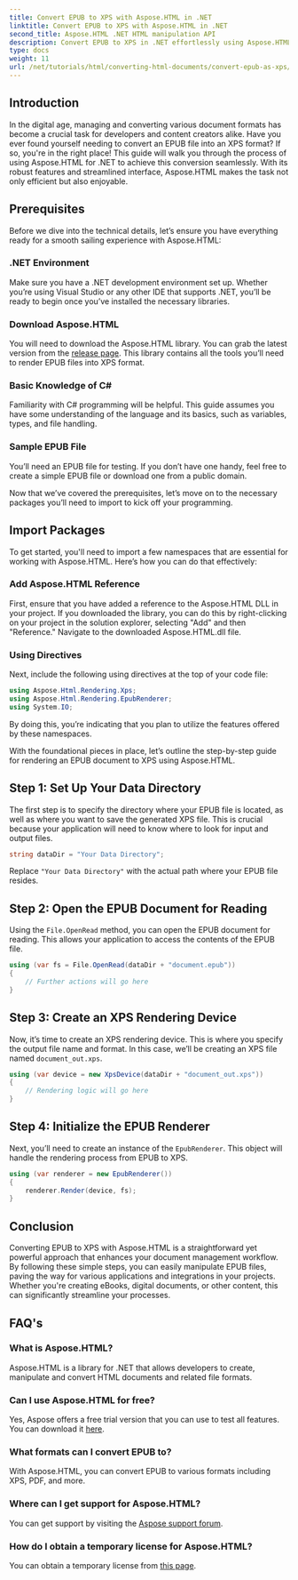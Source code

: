 ```yaml
---
title: Convert EPUB to XPS with Aspose.HTML in .NET
linktitle: Convert EPUB to XPS with Aspose.HTML in .NET
second_title: Aspose.HTML .NET HTML manipulation API
description: Convert EPUB to XPS in .NET effortlessly using Aspose.HTML. Follow our step-by-step guide for seamless document rendering. 
type: docs
weight: 11
url: /net/tutorials/html/converting-html-documents/convert-epub-as-xps/
---
```

## Introduction

In the digital age, managing and converting various document formats has become a crucial task for developers and content creators alike. Have you ever found yourself needing to convert an EPUB file into an XPS format? If so, you're in the right place! This guide will walk you through the process of using Aspose.HTML for .NET to achieve this conversion seamlessly. With its robust features and streamlined interface, Aspose.HTML makes the task not only efficient but also enjoyable.

## Prerequisites

Before we dive into the technical details, let’s ensure you have everything ready for a smooth sailing experience with Aspose.HTML:

### .NET Environment
Make sure you have a .NET development environment set up. Whether you’re using Visual Studio or any other IDE that supports .NET, you’ll be ready to begin once you’ve installed the necessary libraries.

### Download Aspose.HTML
You will need to download the Aspose.HTML library. You can grab the latest version from the [release page](https://releases.aspose.com/html/net/). This library contains all the tools you’ll need to render EPUB files into XPS format.

### Basic Knowledge of C#
Familiarity with C# programming will be helpful. This guide assumes you have some understanding of the language and its basics, such as variables, types, and file handling.

### Sample EPUB File
You’ll need an EPUB file for testing. If you don’t have one handy, feel free to create a simple EPUB file or download one from a public domain.

Now that we’ve covered the prerequisites, let’s move on to the necessary packages you’ll need to import to kick off your programming.

## Import Packages

To get started, you'll need to import a few namespaces that are essential for working with Aspose.HTML. Here’s how you can do that effectively:

### Add Aspose.HTML Reference
First, ensure that you have added a reference to the Aspose.HTML DLL in your project. If you downloaded the library, you can do this by right-clicking on your project in the solution explorer, selecting "Add" and then "Reference." Navigate to the downloaded Aspose.HTML.dll file.

### Using Directives
Next, include the following using directives at the top of your code file:

```csharp
using Aspose.Html.Rendering.Xps;
using Aspose.Html.Rendering.EpubRenderer;
using System.IO;
```

By doing this, you’re indicating that you plan to utilize the features offered by these namespaces.

With the foundational pieces in place, let’s outline the step-by-step guide for rendering an EPUB document to XPS using Aspose.HTML.

## Step 1: Set Up Your Data Directory

The first step is to specify the directory where your EPUB file is located, as well as where you want to save the generated XPS file. This is crucial because your application will need to know where to look for input and output files.

```csharp
string dataDir = "Your Data Directory";
```

Replace `"Your Data Directory"` with the actual path where your EPUB file resides.

## Step 2: Open the EPUB Document for Reading

Using the `File.OpenRead` method, you can open the EPUB document for reading. This allows your application to access the contents of the EPUB file.

```csharp
using (var fs = File.OpenRead(dataDir + "document.epub"))
{
    // Further actions will go here
}
```

## Step 3: Create an XPS Rendering Device

Now, it’s time to create an XPS rendering device. This is where you specify the output file name and format. In this case, we’ll be creating an XPS file named `document_out.xps`.

```csharp
using (var device = new XpsDevice(dataDir + "document_out.xps"))
{
    // Rendering logic will go here
}
```

## Step 4: Initialize the EPUB Renderer

Next, you’ll need to create an instance of the `EpubRenderer`. This object will handle the rendering process from EPUB to XPS.

```csharp
using (var renderer = new EpubRenderer())
{
    renderer.Render(device, fs);
}
```

## Conclusion

Converting EPUB to XPS with Aspose.HTML is a straightforward yet powerful approach that enhances your document management workflow. By following these simple steps, you can easily manipulate EPUB files, paving the way for various applications and integrations in your projects. Whether you're creating eBooks, digital documents, or other content, this can significantly streamline your processes. 

## FAQ's

### What is Aspose.HTML?
Aspose.HTML is a library for .NET that allows developers to create, manipulate and convert HTML documents and related file formats.

### Can I use Aspose.HTML for free?
Yes, Aspose offers a free trial version that you can use to test all features. You can download it [here](https://releases.aspose.com/).

### What formats can I convert EPUB to?
With Aspose.HTML, you can convert EPUB to various formats including XPS, PDF, and more.

### Where can I get support for Aspose.HTML?
You can get support by visiting the [Aspose support forum](https://forum.aspose.com/c/html/29).

### How do I obtain a temporary license for Aspose.HTML?
You can obtain a temporary license from [this page](https://purchase.aspose.com/temporary-license/).
